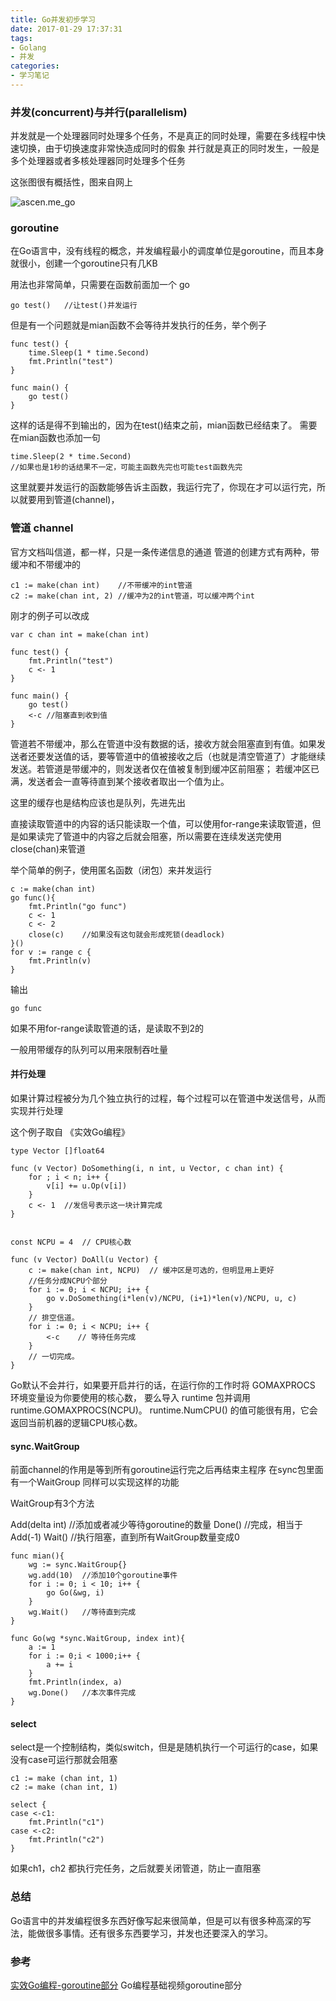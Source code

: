 ```yaml
---
title: Go并发初步学习
date: 2017-01-29 17:37:31
tags:
- Golang
- 并发
categories:
- 学习笔记
---
```


### 并发(concurrent)与并行(parallelism)
并发就是一个处理器同时处理多个任务，不是真正的同时处理，需要在多线程中快速切换，由于切换速度非常快造成同时的假象
并行就是真正的同时发生，一般是多个处理器或者多核处理器同时处理多个任务

这张图很有概括性，图来自网上

![ascen.me_go](http://7xsnb0.com1.z0.glb.clouddn.com/2017-01-27-185928.jpg)

### goroutine
在Go语言中，没有线程的概念，并发编程最小的调度单位是goroutine，而且本身就很小，创建一个goroutine只有几KB

用法也非常简单，只需要在函数前面加一个 go

```
go test()	//让test()并发运行
```
但是有一个问题就是mian函数不会等待并发执行的任务，举个例子

```
func test() {
	time.Sleep(1 * time.Second)
	fmt.Println("test")
}

func main() {
	go test()
}
```
这样的话是得不到输出的，因为在test()结束之前，mian函数已经结束了。
需要在mian函数也添加一句

```
time.Sleep(2 * time.Second)	
//如果也是1秒的话结果不一定，可能主函数先完也可能test函数先完
```
这里就要并发运行的函数能够告诉主函数，我运行完了，你现在才可以运行完，所以就要用到管道(channel)，

### 管道 channel
官方文档叫信道，都一样，只是一条传递信息的通道
管道的创建方式有两种，带缓冲和不带缓冲的

```
c1 := make(chan int)	//不带缓冲的int管道
c2 := make(chan int, 2)	//缓冲为2的int管道，可以缓冲两个int
```
刚才的例子可以改成

```
var c chan int = make(chan int)

func test() {
	fmt.Println("test")
	c <- 1
}

func main() {
	go test()
	<-c	//阻塞直到收到值
}
```
管道若不带缓冲，那么在管道中没有数据的话，接收方就会阻塞直到有值。如果发送者还要发送值的话，要等管道中的值被接收之后（也就是清空管道了）才能继续发送。若管道是带缓冲的，则发送者仅在值被复制到缓冲区前阻塞； 若缓冲区已满，发送者会一直等待直到某个接收者取出一个值为止。

这里的缓存也是结构应该也是队列，先进先出

直接读取管道中的内容的话只能读取一个值，可以使用for-range来读取管道，但是如果读完了管道中的内容之后就会阻塞，所以需要在连续发送完使用close(chan)来管道

举个简单的例子，使用匿名函数（闭包）来并发运行

```
c := make(chan int)
go func(){
	fmt.Println("go func")
	c <- 1
	c <- 2
	close(c)	//如果没有这句就会形成死锁(deadlock)
}()
for v := range c {
	fmt.Println(v)
}
```

输出

```
go func
```

如果不用for-range读取管道的话，是读取不到2的

一般用带缓存的队列可以用来限制吞吐量

#### 并行处理
如果计算过程被分为几个独立执行的过程，每个过程可以在管道中发送信号，从而实现并行处理

这个例子取自 《实效Go编程》

```
type Vector []float64

func (v Vector) DoSomething(i, n int, u Vector, c chan int) {
	for ; i < n; i++ {
		v[i] += u.Op(v[i])
	}
	c <- 1	//发信号表示这一块计算完成
}

  
const NCPU = 4  // CPU核心数

func (v Vector) DoAll(u Vector) {
	c := make(chan int, NCPU)  // 缓冲区是可选的，但明显用上更好
	//任务分成NCPU个部分
	for i := 0; i < NCPU; i++ {
		go v.DoSomething(i*len(v)/NCPU, (i+1)*len(v)/NCPU, u, c)
	}
	// 排空信道。
	for i := 0; i < NCPU; i++ {
		<-c    // 等待任务完成
	}
	// 一切完成。
}
```

Go默认不会并行，如果要开启并行的话，在运行你的工作时将 GOMAXPROCS 环境变量设为你要使用的核心数， 要么导入 runtime 包并调用 runtime.GOMAXPROCS(NCPU)。 runtime.NumCPU() 的值可能很有用，它会返回当前机器的逻辑CPU核心数。

#### sync.WaitGroup
前面channel的作用是等到所有goroutine运行完之后再结束主程序
在sync包里面有一个WaitGroup 同样可以实现这样的功能

WaitGroup有3个方法

Add(delta int) //添加或者减少等待goroutine的数量
Done() //完成，相当于Add(-1)
Wait() //执行阻塞，直到所有WaitGroup数量变成0

```
func mian(){
	wg := sync.WaitGroup{}
	wg.add(10)	//添加10个goroutine事件
	for i := 0; i < 10; i++ {
		go Go(&wg, i)
	}
	wg.Wait()	//等待直到完成
}

func Go(wg *sync.WaitGroup, index int){
	a := 1
	for i := 0;i < 1000;i++ {
		a += i
	}
	fmt.Println(index, a)
	wg.Done()	//本次事件完成
}
```

#### select
select是一个控制结构，类似switch，但是是随机执行一个可运行的case，如果没有case可运行那就会阻塞

```
c1 := make (chan int, 1)
c2 := make (chan int, 1)

select {
case <-c1:
    fmt.Println("c1")
case <-c2:
    fmt.Println("c2")
}
```
如果ch1，ch2 都执行完任务，之后就要关闭管道，防止一直阻塞

### 总结
Go语言中的并发编程很多东西好像写起来很简单，但是可以有很多种高深的写法，能做很多事情。还有很多东西要学习，并发也还要深入的学习。

### 参考
[实效Go编程-goroutine部分](https://go-zh.org/doc/effective_go.html#Go%E7%A8%8B)
Go编程基础视频goroutine部分

